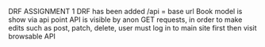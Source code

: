 DRF ASSIGNMENT 1
DRF has been added
/api = base url
Book model is show via api point
API is visible by anon GET requests, in order to make edits such as post, patch, delete, user must log in to main site first then visit browsable API

